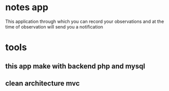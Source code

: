 # notes app 

This application through which you can record your observations and at the time of observation will send you a notification

# tools
## this app make with backend php and mysql 
## clean architecture mvc  

